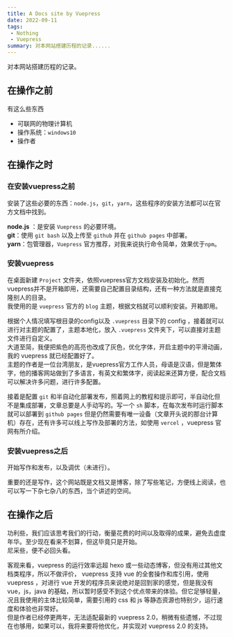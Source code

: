 ```yaml
---
title: A Docs site by Vuepress
date: 2022-09-11
tags:
 - Nothing
 - Vuepress
summary: 对本网站搭建历程的记录......
--- 
```


对本网站搭建历程的记录。

## 在操作之前

有这么些东西
- 可联网的物理计算机
- 操作系统：`windows10`
- 操作者


## 在操作之时    

### 在安装vuepress之前
安装了这些必要的东西：`node.js`，`git`，`yarn`，这些程序的安装方法都可以在官方文档中找到。

**node.js** ：是安装 `Vuepress` 的必要环境。      
**git**：使用 `git bash` 以及上传至 `github` 并在 `github pages` 中部署。      
**yarn**：包管理器，`Vuepress` 官方推荐，对我来说执行命令简单，效果优于`npm`。

### 安装vuepress

在桌面新建 `Project` 文件夹，依照vuepress官方文档安装及初始化。然而vuepress并不是开箱即用，还需要自己配置目录结构，还有一种方法就是直接克隆别人的目录。      
我使用的是 `vuepress` 官方的 `blog` 主题，根据文档就可以顺利安装。开箱即用。
     
根据个人情况填写根目录的config以及 `.vuepress` 目录下的 config ，接着就可以进行对主题的配置了，主题本地化，放入 `.vuepress` 文件夹下，可以直接对主题文件进行自定义。       
大道至简，我便把紫色的高亮也改成了灰色，优化字体，开启主题中的平滑动画，我的 vuepress 就已经配置好了。      
主题的作者是一位台湾朋友，是vuepress官方工作人员，母语是汉语，但是繁体字，他的播客网站做到了多语言，有英文和繁体字，阅读起来还算方便，配合文档可以解决许多问题，进行许多配置。

接着是配置 `git` 和半自动化部署发布，照着网上的教程和提示即可，半自动化但不是集成部署，文章总要是人手动写的。写一个 `sh` 脚本，在每次发布时运行脚本就可以部署到 `github pages` 但是仍然需要有唯一设备（文章开头说的那台计算机）存在，还有许多可以线上写作及部署的方法，如使用 `vercel` ，vuepress 官网有所介绍。

### 安装vuepress之后

开始写作和发布，以及调优（未进行）。

重要的还是写作，这个网站既是文档又是博客，除了写些笔记，方便线上阅读，也可以写一下杂七杂八的东西，当个讲述的空间。

## 在操作之后

功利些，我们应该思考我们的行动，衡量花费的时间以及取得的成果，避免去虚度年华。至少现在看来不划算，但这毕竟只是开始。    
尼采些，便不必回头看。

客观来看，vuepress 的运行效率远超 hexo 或一些动态博客，但没有用过其他文档类程序，所以不做评价， vuepress 支持 vue 的全套操作和库引用，使用  vuepress ，对进行 vue 开发的程序员来说绝对是回到家的感觉，但是我没有 vue，js，java 的基础，所以暂时感受不到这个优点带来的体验。但它足够轻量，况且我使用的主体比较简单，需要引用的 css 和 js 等静态资源也特别少，运行速度和体验也非常好。    
但是作者已经停更两年，无法适配最新的 vuepress 2.0，稍微有些遗憾，不过现在也够用，如果可以，我将来要将他优化，并实现对 vuepress 2.0 的支持。